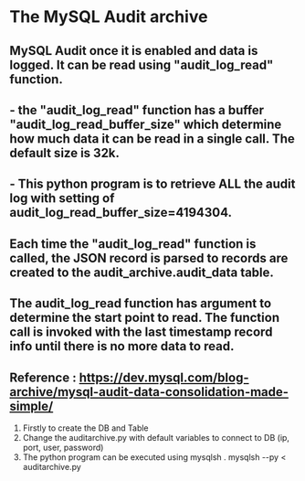 # The MySQL Audit archive 
## MySQL Audit once it is enabled and data is logged.  It can be read using "audit_log_read" function.
## - the "audit_log_read" function has a buffer "audit_log_read_buffer_size" which determine how much data it can be read in a single call.  The default size is 32k.
## - This python program is to retrieve ALL the audit log with setting of audit_log_read_buffer_size=4194304.
##   Each time the "audit_log_read" function is called, the JSON record is parsed to records are created to the audit_archive.audit_data table.
##   The audit_log_read function has argument to determine the start point to read.   The function call is invoked with the last timestamp record info until there is no more data to read.
##
## Reference : https://dev.mysql.com/blog-archive/mysql-audit-data-consolidation-made-simple/

1. Firstly to create the DB and Table
2. Change the auditarchive.py with default variables to connect to DB (ip, port, user, password)
3. The python program can be executed using mysqlsh
   . mysqlsh --py < auditarchive.py 

   
